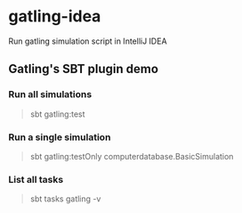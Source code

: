 # gatling-idea
Run gatling simulation script in IntelliJ IDEA


## Gatling's SBT plugin demo

### Run all simulations

> sbt gatling:test

### Run a single simulation

> sbt gatling:testOnly computerdatabase.BasicSimulation

### List all tasks

> sbt tasks gatling -v
